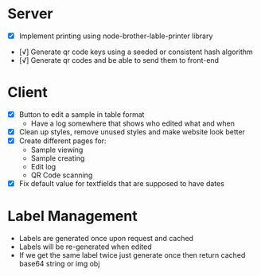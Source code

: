 # Server
- [x] Implement printing using node-brother-lable-printer library
- [√] Generate qr code keys using a seeded or consistent hash algorithm
- [√] Generate qr codes and be able to send them to front-end

# Client
- [x] Button to edit a sample in table format
    - Have a log somewhere that shows who edited what and when
- [x] Clean up styles, remove unused styles and make website look better
- [x] Create different pages for:
    - Sample viewing
    - Sample creating
    - Edit log
    - QR Code scanning
- [x] Fix default value for textfields that are supposed to have dates

# Label Management
- Labels are generated once upon request and cached
- Labels will be re-generated when edited
- If we get the same label twice just generate once then return cached base64 string or img obj